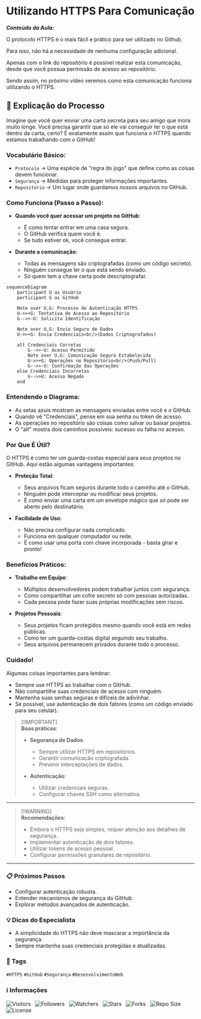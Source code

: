 <!-- Título -->
# Utilizando HTTPS Para Comunicação

***Conteúdo da Aula:***

O protocolo HTTPS é o mais fácil e prático para ser utilizado no Github.

Para isso, não há a necessidade de nenhuma configuração adicional.

Apenas com o link do repositório é possível realizar esta comunicação, desde que você possua permissão de acesso ao repositório.

Sendo assim, no próximo vídeo veremos como esta comunicação funciona utilizando o HTTPS.

## :memo: Explicação do Processo

Imagine que você quer enviar uma carta secreta para seu amigo que mora muito longe. Você precisa garantir que só ele vai conseguir ler o que está dentro da carta, certo? É exatamente assim que funciona o HTTPS quando estamos trabalhando com o GitHub!

### Vocabulário Básico:

- `Protocolo` &#8594; Uma espécie de "regra do jogo" que define como as coisas devem funcionar.
- `Segurança` &#8594; Medidas para proteger informações importantes.
- `Repositório` &#8594; Um lugar onde guardamos nossos arquivos no GitHub.

### Como Funciona (Passo a Passo):

- **Quando você quer acessar um projeto no GitHub**:
  - É como tentar entrar em uma casa segura.
  - O GitHub verifica quem você é.
  - Se tudo estiver ok, você consegue entrar.

- **Durante a comunicação**:
  - Todas as mensagens são criptografadas (como um código secreto).
  - Ninguém consegue ler o que está sendo enviado.
  - Só quem tem a chave certa pode descriptografar.

```mermaid
sequenceDiagram
    participant U as Usuário
    participant G as GitHub
    
    Note over U,G: Processo de Autenticação HTTPS
    U->>+G: Tentativa de Acesso ao Repositório
    G-->>-U: Solicita Identificação
    
    Note over U,G: Envio Seguro de Dados
    U->>+G: Envia Credenciais<br/>(Dados Criptografados)
    
    alt Credenciais Corretas
        G-->>-U: Acesso Permitido
        Note over U,G: Comunicação Segura Estabelecida
        U->>+G: Operações no Repositório<br/>(Push/Pull)
        G-->>-U: Confirmação das Operações
    else Credenciais Incorretas
        G-->>U: Acesso Negado
    end
```

### Entendendo o Diagrama:

- As setas azuis mostram as mensagens enviadas entre você e o GitHub.
- Quando vê "Credenciais", pense em sua senha ou token de acesso.
- As operações no repositório são coisas como salvar ou baixar projetos.
- O "alt" mostra dois caminhos possíveis: sucesso ou falha no acesso.

### Por Que É Útil?

O HTTPS é como ter um guarda-costas especial para seus projetos no GitHub. Aqui estão algumas vantagens importantes:

- **Proteção Total**:
  - Seus arquivos ficam seguros durante todo o caminho até o GitHub.
  - Ninguém pode interceptar ou modificar seus projetos.
  - É como enviar uma carta em um envelope mágico que só pode ser aberto pelo destinatário.

- **Facilidade de Uso**:
  - Não precisa configurar nada complicado.
  - Funciona em qualquer computador ou rede.
  - É como usar uma porta com chave incorporada - basta girar e pronto!

### Benefícios Práticos:

- **Trabalho em Equipe**:
  - Múltiplos desenvolvedores podem trabalhar juntos com segurança.
  - Como compartilhar um cofre secreto só com pessoas autorizadas.
  - Cada pessoa pode fazer suas próprias modificações sem riscos.

- **Projetos Pessoais**:
  - Seus projetos ficam protegidos mesmo quando você está em redes públicas.
  - Como ter um guarda-costas digital seguindo seu trabalho.
  - Seus arquivos permanecem privados durante todo o processo.

### Cuidado!

Algumas coisas importantes para lembrar:

- Sempre use HTTPS ao trabalhar com o GitHub.
- Não compartilhe suas credenciais de acesso com ninguém.
- Mantenha suas senhas seguras e difíceis de adivinhar.
- Se possível, use autenticação de dois fatores (como um código enviado para seu celular).

> [!IMPORTANT]\
> **Boas práticas**:
>
> - **Segurança de Dados**:
>   - Sempre utilizar HTTPS em repositórios.
>   - Garantir comunicação criptografada.
>   - Prevenir interceptações de dados.
>
> - **Autenticação**:
>   - Utilizar credenciais seguras.
>   - Configurar chaves SSH como alternativa.

---

> [!WARNING]\
> **Recomendações**:
>
> - Embora o HTTPS seja simples, requer atenção aos detalhes de segurança.
> - Implementar autenticação de dois fatores.
> - Utilizar tokens de acesso pessoal.
> - Configurar permissões granulares de repositório.

---

<!-- > [!NOTE]\
> **Observações**:
>

--- -->

### :clipboard: Próximos Passos

- Configurar autenticação robusta.
- Entender mecanismos de segurança do GitHub.
- Explorar métodos avançados de autenticação.

### :bulb: Dicas do Especialista

- A simplicidade do HTTPS não deve mascarar a importância da segurança.
- Sempre mantenha suas credenciais protegidas e atualizadas.

### :bookmark: Tags

`#HTTPS` `#GitHub` `#Segurança` `#DesenvolvimentoWeb`

<!-- Informações -->
### &#8505; Informações

![Visitors](https://api.visitorbadge.io/api/visitors?path=Devsgeeknerd%2Fcla-uti-htt-par-com-com-htt-ssh-git-fun-fun&label=Visitantes&labelColor=%23700070&labelStyle=none&countColor=%23000fff&style=plastic&color=%23ffffff "Total de Visitantes")
&nbsp;
![Followers](https://img.shields.io/github/followers/Devsgeeknerd?style=p&label=Seguidores&labelColor=800080&color=000fff "Total de Seguidores")
&nbsp;
![Watchers](https://img.shields.io/github/watchers/Devsgeeknerd/cla-uti-htt-par-com-com-htt-ssh-git-fun-fun?style=p&label=Observadores&labelColor=800080&color=000fff "Total de Observadores")
&nbsp;
![Stars](https://img.shields.io/github/stars/Devsgeeknerd/cla-uti-htt-par-com-com-htt-ssh-git-fun-fun?style=p&label=Estrelas&labelColor=800080&color=000fff "Total de Estrelas")
&nbsp;
![Forks](https://img.shields.io/github/forks/Devsgeeknerd/cla-uti-htt-par-com-com-htt-ssh-git-fun-fun?style=p&label=Bifurcações&labelColor=800080&color=000fff "Total de Bifurcações")
&nbsp;
![Repo Size](https://img.shields.io/github/repo-size/Devsgeeknerd/cla-uti-htt-par-com-com-htt-ssh-git-fun-fun?style=p&label=Tamanho&labelColor=800080&color=000fff "Tamanho do Repositório")
&nbsp;
![License](https://img.shields.io/github/license/Devsgeeknerd/cla-uti-htt-par-com-com-htt-ssh-git-fun-fun?style=p&label=Licença&labelColor=800080&color=000fff "Licença do Repositório")
